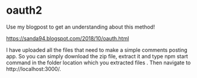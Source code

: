 # oauth2
Use my blogpost to get an understanding about this method!

https://sanda94.blogspot.com/2018/10/oauth.html

I have uploaded all the files that need to make a simple comments posting app. So you can simply download the zip file, extract it and type npm start command in the folder location which you extracted files . Then navigate to http://localhost:3000/.
